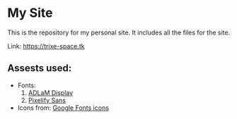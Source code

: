 # My Site

This is the repository for my personal site. It includes all the files for the site.

Link: https://trixe-space.tk

## Assests used:
- Fonts:
    1. [ADLaM Display](https://fonts.google.com/specimen/ADLaM+Display)
    2. [Pixelify Sans](https://fonts.google.com/specimen/Pixelify+Sans)
- Icons from: [Google Fonts icons](https://fonts.google.com/icons)
